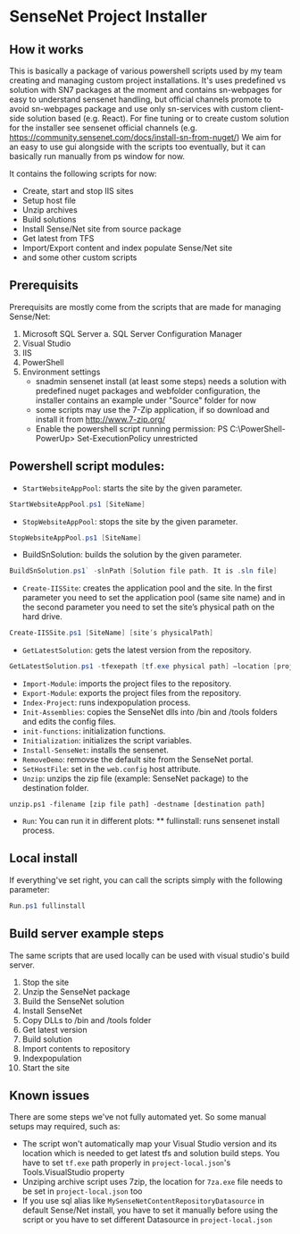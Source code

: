 # SenseNet Project Installer

## How it works

This is basically a package of various powershell scripts used by my team creating and managing custom project installations. It's uses predefined vs solution with SN7 packages at the moment and contains sn-webpages for easy to understand sensenet handling, but official channels promote to avoid sn-webpages package and use only sn-services with custom client-side solution based (e.g. React). For fine tuning or to create custom solution for the installer see sensenet official channels (e.g.  https://community.sensenet.com/docs/install-sn-from-nuget/)
We aim for an easy to use gui alongside with the scripts too eventually, but it can basically run manually from ps window for now. 

It contains the following scripts for now:
- Create, start and stop IIS sites
- Setup host file
- Unzip archives
- Build solutions
- Install Sense/Net site from source package
- Get latest from TFS
- Import/Export content and index populate Sense/Net site
- and some other custom scripts

## Prerequisits

Prerequisits are mostly come from the scripts that are made for managing Sense/Net:

1. Microsoft SQL Server
	a.       SQL Server Configuration Manager
2. Visual Studio
3. IIS
3. PowerShell 
4. Environment settings
	- snadmin sensenet install (at least some steps) needs a solution with predefined nuget packages and webfolder configuration, the installer contains an example under "Source" folder for now 
	- some scripts may use the 7-Zip application, if so download and install it from http://www.7-zip.org/
	- Enable the powershell script running permission: PS C:\PowerShell-PowerUp> Set-ExecutionPolicy unrestricted

## Powershell script modules:

- `StartWebsiteAppPool`: starts the site by the given parameter. 
```powershell
StartWebsiteAppPool.ps1 [SiteName]
```
- `StopWebsiteAppPool`: stops the site by the given parameter.
```powershell
StopWebsiteAppPool.ps1 [SiteName]
```
- BuildSnSolution: builds the solution by the given parameter.
```powershell
BuildSnSolution.ps1` -slnPath [Solution file path. It is .sln file]
```
- `Create-IISSite`: creates the application pool and the site. In the first parameter you need to set the application pool (same site name) and in the second parameter you need to set the site’s physical path on the hard drive.
```powershell
Create-IISSite.ps1 [SiteName] [site’s physicalPath]
```
- `GetLatestSolution`: gets the latest version from the repository.
```powershell
GetLatestSolution.ps1 -tfexepath [tf.exe physical path] –location [project source folder path]
```
- `Import-Module`: imports the project files to the repository.
- `Export-Module`: exports the project files from the repository.
- `Index-Project`: runs indexpopulation process.
- `Init-Assemblies`: copies the SenseNet dlls into /bin and /tools folders and edits the config files.
- `init-functions`: initialization functions.
- `Initialization`: initializes the script variables.
- `Install-SenseNet`: installs the sensenet.
- `RemoveDemo`: removse the default site from the SenseNet portal.
- `SetHostFile`: set in the `web.config` host attribute.
- `Unzip`: unzips the zip file (example: SenseNet package) to the destination folder.
```
unzip.ps1 -filename [zip file path] -destname [destination path]
```
- `Run`: You can run it in different plots: 
** fullinstall: runs sensenet install process.

## Local install 

If everything've set right, you can call the scripts simply with the following parameter:
```powershell
Run.ps1 fullinstall
```

## Build server example steps

The same scripts that are used locally can be used with visual studio's build server.

1.	Stop the site 
2.	Unzip the SenseNet package
3.	Build the SenseNet solution
4.	Install SenseNet
5.	Copy DLLs to /bin and /tools folder
6.	Get latest version
7.	Build solution
8.	Import contents to repository
9.	Indexpopulation
10.	Start the site 

## Known issues

There are some steps we've not fully automated yet. So some manual setups may required, such as:

- The script won't automatically map your Visual Studio version and its location which is needed to get latest tfs and solution build steps. You have to set `tf.exe` path properly in `project-local.json`'s Tools.VisualStudio property
- Unziping archive script uses 7zip, the location for `7za.exe` file needs to be set in `project-local.json` too
- If you use sql alias like `MySenseNetContentRepositoryDatasource` in default Sense/Net install, you have to set it manually before using the script or you have to set different Datasource in `project-local.json`
